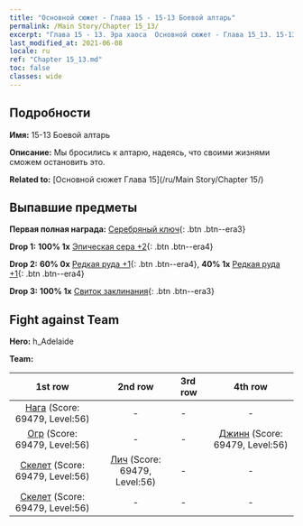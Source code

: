 ```yaml
---
title: "Основной сюжет - Глава 15 - 15-13 Боевой алтарь"
permalink: /Main Story/Chapter 15_13/
excerpt: "Глава 15 - 13. Эра хаоса  Основной сюжет - Глава 15_13. 15-13 Боевой алтарь"
last_modified_at: 2021-06-08
locale: ru
ref: "Chapter 15_13.md"
toc: false
classes: wide
---
```


## Подробности

 **Имя:** 15-13 Боевой алтарь

 **Описание:** Мы бросились к алтарю, надеясь, что своими жизнями сможем остановить это.

 **Related to:** [Основной сюжет Глава 15](/ru/Main Story/Chapter 15/)

## Выпавшие предметы

 **Первая полная награда:** [Серебряный ключ](/ItemsRU/con_693/){: .btn .btn--era3}

 **Drop 1:** **100% 1x** [Эпическая сера +2](/ItemsRU/mat_50/){: .btn .btn--era4}

 **Drop 2:** **60% 0x** [Редкая руда +1](/ItemsRU/mat_40/){: .btn .btn--era4}, **40% 1x** [Редкая руда +1](/ItemsRU/mat_40/){: .btn .btn--era4}

 **Drop 3:** **100% 1x** [Свиток заклинания](/ItemsRU/con_694/){: .btn .btn--era3}


## Fight against Team
 **Hero:** h_Adelaide

 **Team:**


  | 1st row | 2nd row | 3rd row | 4th row |
  |:----:|:----:|:----|:----:|
  | [Нага](/ru/units/Naga/) (Score: 69479, Level:56)  | - | - | - |
  | [Огр](/ru/units/Ogre/) (Score: 69479, Level:56)  | - | - | [Джинн](/ru/units/Genie/) (Score: 69479, Level:56)  |
  | [Скелет](/ru/units/Skeleton/) (Score: 69479, Level:56)  | [Лич](/ru/units/Lich/) (Score: 69479, Level:56)  | - | - |
  | [Скелет](/ru/units/Skeleton/) (Score: 69479, Level:56)  | - | - | - |



